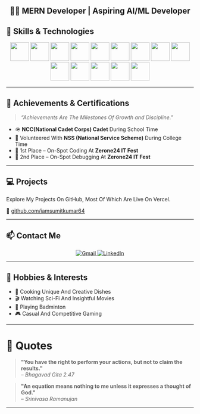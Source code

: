 <h2 align="center">👨‍💻 MERN Developer | Aspiring AI/ML Developer</h2>

## 🚀 Skills & Technologies

<p align="center">
  <img src="https://img.shields.io/badge/HTML5-E34F26?logo=html5&logoColor=white" height="50"/>
  <img src="https://img.shields.io/badge/CSS3-1572B6?logo=css3&logoColor=white" height="50"/>
  <img src="https://img.shields.io/badge/JavaScript-F7DF1E?logo=javascript&logoColor=black" height="50"/>
  <img src="https://img.shields.io/badge/Tailwind_CSS-38B2AC?logo=tailwind-css&logoColor=white" height="50"/>
  <img src="https://img.shields.io/badge/React-61DAFB?logo=react&logoColor=black" height="50"/>
  <img src="https://img.shields.io/badge/Node.js-339933?logo=nodedotjs&logoColor=white" height="50"/>
  <img src="https://img.shields.io/badge/Express-000000?logo=express&logoColor=white" height="50"/>
  <img src="https://img.shields.io/badge/MongoDB-47A248?logo=mongodb&logoColor=white" height="50"/>
  <img src="https://img.shields.io/badge/MySQL-4479A1?logo=mysql&logoColor=white" height="50"/>
  <img src="https://img.shields.io/badge/Python-3776AB?logo=python&logoColor=white" height="50"/>
  <img src="https://img.shields.io/badge/Django-092E20?logo=django&logoColor=white" height="50"/>
  <img src="https://img.shields.io/badge/C++-00599C?logo=c%2B%2B&logoColor=white" height="50"/>
  <img src="https://img.shields.io/badge/Java-007396?logo=java&logoColor=white" height="50"/>
  <img src="https://img.shields.io/badge/Postman-FF6C37?logo=postman&logoColor=white" height="50"/>
</p>

---

## 🏅 Achievements & Certifications

> _“Achievements Are The Milestones Of Growth and Discipline.”_

- 🪖 **NCC(National Cadet Corps) Cadet** During School Time
- 🤝 Volunteered With **NSS (National Service Scheme)** During College Time
- 🥈 1st Place – On-Spot Coding At **Zerone24 IT Fest**
- 🥈 2nd Place – On-Spot Debugging At **Zerone24 IT Fest**

---

## 💻 Projects

Explore My Projects On GitHub, Most Of Which Are Live On Vercel.

🔗 [github.com/iamsumitkumar64](https://github.com/iamsumitkumar64?tab=repositories)

---

## 📫 Contact Me

<p align="center">
  <a href="mailto:iam.sumitkumar64@gmail.com">
    <img src="https://img.shields.io/badge/Gmail-D14836?style=for-the-badge&logo=gmail&logoColor=white" alt="Gmail"/>
  </a>
  <a href="https://linkedin.com/in/iamsumitkumar64">
    <img src="https://img.shields.io/badge/LinkedIn-0077B5?style=for-the-badge&logo=linkedin&logoColor=white" alt="LinkedIn"/>
  </a>
</p>

---

## 🎨 Hobbies & Interests

- 🍳 Cooking Unique And Creative Dishes
- 🎬 Watching Sci-Fi And Insightful Movies
- 🏸 Playing Badminton
- 🎮 Casual And Competitive Gaming

---

# 🌟 Quotes  

> **"You have the right to perform your actions, but not to claim the results."**  
> – *Bhagavad Gita 2.47*  

> **"An equation means nothing to me unless it expresses a thought of God."**  
> – *Srinivasa Ramanujan*  

---
